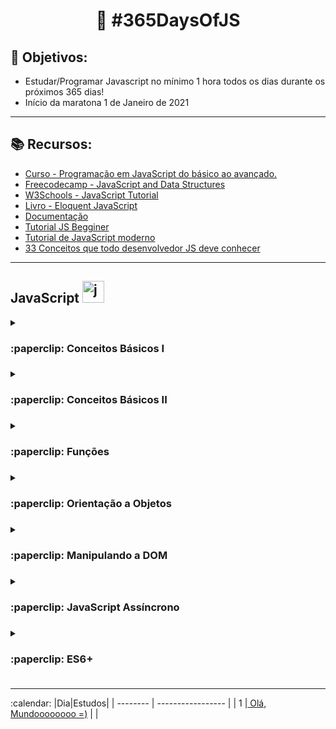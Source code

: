 <h1 align="center">
   🚀 #365DaysOfJS
</h1>

## 🎯 Objetivos: 
- Estudar/Programar Javascript no mínimo 1 hora todos os dias durante os próximos 365 dias!<br>
- Início da maratona 1 de Janeiro de 2021 
<hr>


 ## :books: Recursos:

- [Curso - Programação em JavaScript do básico ao avançado.](https://www.udemy.com/course/curso-de-programacao-em-javascript-do-basico-ao-avancado/learn/lecture/16337750#overview)
- [Freecodecamp - JavaScript and Data Structures ](https://www.freecodecamp.org/learn/javascript-algorithms-and-data-structures/basic-javascript/)
- [W3Schools - JavaScript Tutorial](https://www.w3schools.com/js/default.asp)
- [Livro - Eloquent JavaScript ](https://github.com/braziljs/eloquente-javascript)
- [Documentação](https://developer.mozilla.org/pt-BR/docs/Web/JavaScript)
- [Tutorial JS Begginer](https://www.freecodecamp.org/news/the-complete-javascript-handbook-f26b2c71719c/?utm_source=mybridge&utm_medium=blog&utm_campaign=read_more)
- [Tutorial de JavaScript moderno ](https://javascript.info/)
- [33 Conceitos que todo desenvolvedor JS deve conhecer  ](https://github.com/tiagoboeing/33-js-concepts#13-dom-e-layout-trees)
<hr>

## JavaScript  <img src="https://devicons.github.io/devicon/devicon.git/icons/javascript/javascript-original.svg" alt="javascript" width="35" height="35"/>

<details>
  <summary> 
  <h3>:paperclip: Conceitos Básicos I<h3>
  </summary>
  <br>
  
- [ ] Variáveis e Tipos de Dados.
- [ ] Condicionais.
- [ ] Operações Matemáticas.
- [ ] Estruturas de Repetição.
- [ ] Operadores Lógicos.
- [ ] Operadores Relacionais.
- [ ] Operadores Aritméticos.
- [ ] Operador Unário e Ternário.
- [ ] Funções.
- [ ] Trabalhando com intervalos e timeout.
- [ ] Escopo de Variáveis.
</details>

<details>
<summary> 
  <h3>:paperclip: Conceitos Básicos II<h3>
  </summary>
  <br>

- [ ] Arrays.
- [ ] ForEach.
- [ ] Map.
- [ ] Filter.
- [ ] Reduce.
- [ ] Var, Let e Const.
- [ ] Template Strings.
- [ ] Hoisting.
- [ ] Destructuring.
- [ ] Tratamento de erros com Try Catch.
- [ ] Tratamento de erros com Try Catch.
</details>

<details>
<summary> 
  <h3>:paperclip: Funções <h3>
  </summary>
  <br>

- [ ] First Class Citizens.
- [ ] Funções com parâmetro e retorno.
- [ ] Funções com parâmetros variáveis e valor padrão.
- [ ] Arrow Functions.
- [ ] Funções Anonimas(Lambdas).
- [ ] Funções Callbacks.
- [ ] Funções Construtoras.
- [ ] Funções Closures.
- [ ] Funções Fábrica.
- [ ] Funções Fábrica.
</details>

<details>
<summary> 
  <h3>:paperclip: Orientação a Objetos <h3>
  </summary>
  <br>

- [ ] Entendendo OO.
- [ ] Declarando Classes.
- [ ] Declarando Atributos.
- [ ] Declarando Métodos.
- [ ] Instanciando Objetos.
- [ ] Objetos e suas funções.
- [ ] Herança.
- [ ] Sobrescrita de Método e Polimorfismo.
- [ ] Metodos de instância e métodos estáticos.
- [ ] Objetos vs Funções.
- [ ] Objetos vs JSON.
</details>

<details>
<summary> 
  <h3>:paperclip: Manipulando a DOM <h3>
  </summary>
  <br>

- [ ] O que é a DOM?
- [ ] Eventos Inline.
- [ ] Trabalhando com a DOM.
- [ ] Lidando com elementos da página.
- [ ] Alterando estilos.
</details>

<details>
<summary>
 <h3>:paperclip: JavaScript Assíncrono <h3>
  </summary>
  <br>

- [ ] Programação Assíncrona vs Síncrona.
- [ ] Realizando requisições AJAX.
- [ ] Promises.
- [ ] Axios.
</details>

<details>
<summary>
 <h3>:paperclip: ES6+ <h3>
  </summary>
  <br>

- [ ] Operadores Rest e Spread.
- [ ] Conjuntos com Set.
- [ ] For or.
- [ ] Object Short Sintax.
- [ ] Async e Await.
- [ ] Babel.
- [ ] Webpack Server.
- [ ] Import e Export.
- [ ] Organizando o código e Webpack Dev Server.
- [ ] Organizando o código e Webpack Dev Server.
</details>




<hr>
:calendar:
|Dia|Estudos|
| -------- | ----------------- |
| 1 |<a href="https://github.com/diegosfc100/365daysofJS/blob/master/script.js"> Olá, Mundoooooooo =)</a> |  | 